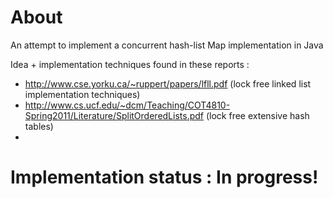 # About 

An attempt to implement a concurrent hash-list Map implementation in Java

Idea + implementation techniques found in these reports :

* http://www.cse.yorku.ca/~ruppert/papers/lfll.pdf (lock free linked list implementation techniques)
* http://www.cs.ucf.edu/~dcm/Teaching/COT4810-Spring2011/Literature/SplitOrderedLists.pdf (lock free extensive hash tables)
* 
# Implementation status : In progress!
